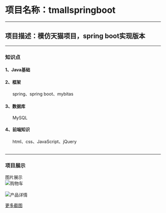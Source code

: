 # 项目名称：tmallspringboot
***
## 项目描述：模仿天猫项目，spring boot实现版本
***
### 知识点
#### 1、Java基础
#### 2、框架
&nbsp;&nbsp;&nbsp;&nbsp;&nbsp;&nbsp;spring、spring boot、mybitas
#### 3、数据库
&nbsp;&nbsp;&nbsp;&nbsp;&nbsp;&nbsp;MySQL
#### 4、前端知识
&nbsp;&nbsp;&nbsp;&nbsp;&nbsp;&nbsp;html、css、JavaScript、jQuery<br><br>
***
### 项目展示
图片展示<br>
![购物车](https://github.com/CodingWithPatience/tmallspringboot/blob/master/projectCapture/fore/cart.png "模仿天猫项目-购物车")<br><br>
![产品详情](https://github.com/CodingWithPatience/tmallspringboot/blob/master/projectCapture/fore/productDetail.png "模仿天猫项目-产品详情")<br>
<p><a href="https://github.com/CodingWithPatience/tmallspringboot/tree/master/projectCapture">更多截图</a></p>
